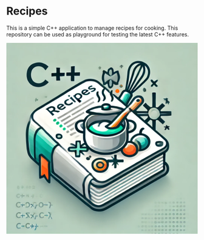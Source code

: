 # Recipes
This is a simple C++ application to manage recipes for cooking. This repository can be used as playground for testing the latest C++ features.

![](logo.png)